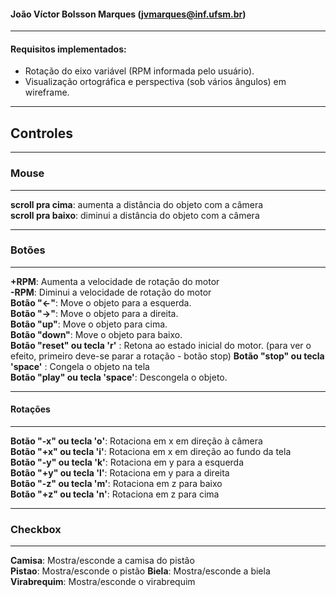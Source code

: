 #### João Víctor Bolsson Marques (jvmarques@inf.ufsm.br)
---  

#### Requisitos implementados:
- Rotação do eixo variável (RPM informada pelo usuário).
- Visualização ortográfica e perspectiva (sob vários ângulos) em wireframe.

---
## Controles
---

### Mouse
---

**scroll pra cima**: aumenta a distância do objeto com a câmera  
**scroll pra baixo**: diminui a distância do objeto com a câmera  

---

### Botões
---

**+RPM**: Aumenta a velocidade de rotação do motor  
**-RPM**: Diminui a velocidade de rotação do motor  
**Botão "<-"**: Move o objeto para a esquerda.  
**Botão "->"**: Move o objeto para a direita.  
**Botão "up"**: Move o objeto para cima.  
**Botão "down"**: Move o objeto para baixo.  
**Botão "reset" ou tecla 'r'** : Retona ao estado inicial do motor. (para ver o efeito, primeiro deve-se parar a rotação - botão stop)
**Botão "stop" ou tecla 'space'** : Congela o objeto na tela  
**Botão "play" ou tecla 'space'**: Descongela o objeto.  

--- 
#### Rotações
---

**Botão "-x" ou tecla 'o'**: Rotaciona em x em direção à câmera  
**Botão "+x" ou tecla 'i'**: Rotaciona em x em direção ao fundo da tela  
**Botão "-y" ou tecla 'k'**: Rotaciona em y para a esquerda  
**Botão "+y" ou tecla 'l'**: Rotaciona em y para a direita  
**Botão "-z" ou tecla 'm'**: Rotaciona em z para baixo  
**Botão "+z" ou tecla 'n'**: Rotaciona em z para cima  

---

### Checkbox
---

**Camisa**: Mostra/esconde a camisa do pistão  
**Pistao**: Mostra/esconde o pistão
**Biela**: Mostra/esconde a biela  
**Virabrequim**: Mostra/esconde o virabrequim  
